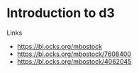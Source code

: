 # Introduction to d3

Links

- https://bl.ocks.org/mbostock
- https://bl.ocks.org/mbostock/7608400
- https://bl.ocks.org/mbostock/4062045